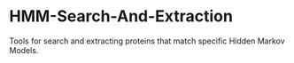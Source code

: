 HMM-Search-And-Extraction
=========================

Tools for search and extracting proteins that match specific Hidden Markov Models.
